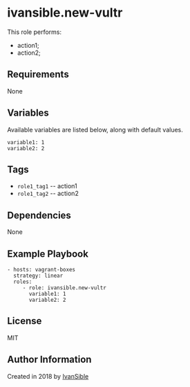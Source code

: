 # ivansible.new-vultr
This role performs:
 - action1;
 - action2;


## Requirements

None


## Variables

Available variables are listed below, along with default values.

    variable1: 1
    variable2: 2

## Tags

- `role1_tag1` -- action1
- `role1_tag2` -- action2


## Dependencies

None


## Example Playbook

    - hosts: vagrant-boxes
      strategy: linear
      roles:
         - role: ivansible.new-vultr
           variable1: 1
           variable2: 2


## License

MIT

## Author Information

Created in 2018 by [IvanSible](https://github.com/ivansible)
